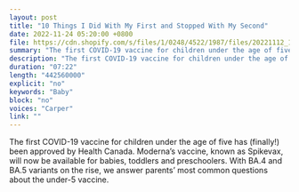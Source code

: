 ```yaml
---
layout: post
title: "10 Things I Did With My First and Stopped With My Second"
date: 2022-11-24 05:20:00 +0800
file: https://cdn.shopify.com/s/files/1/0248/4522/1987/files/20221112_1.mp3?v=1668212823
summary: "The first COVID-19 vaccine for children under the age of five has (finally!) been approved by Health Canada. Moderna’s vaccine, known as Spikevax, will now be available for babies, toddlers and preschoolers. With BA.4 and BA.5 variants on the rise, we answer parents’ most common questions about the under-5 vaccine."
description: "The first COVID-19 vaccine for children under the age of five has (finally!) been approved by Health Canada. Moderna’s vaccine, known as Spikevax, will now be available for babies, toddlers and preschoolers. With BA.4 and BA.5 variants on the rise, we answer parents’ most common questions about the under-5 vaccine."
duration: "07:22"
length: "442560000"
explicit: "no"
keywords: "Baby"
block: "no"
voices: "Carper"
link: ""
---
```


The first COVID-19 vaccine for children under the age of five has (finally!) been approved by Health Canada. Moderna’s vaccine, known as Spikevax, will now be available for babies, toddlers and preschoolers. With BA.4 and BA.5 variants on the rise, we answer parents’ most common questions about the under-5 vaccine.
